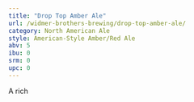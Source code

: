 ```yaml
---
title: "Drop Top Amber Ale"
url: /widmer-brothers-brewing/drop-top-amber-ale/
category: North American Ale
style: American-Style Amber/Red Ale
abv: 5
ibu: 0
srm: 0
upc: 0
---
```

A rich
